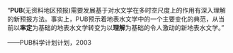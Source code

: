“**PUB**(无资料地区预报)需要发展基于对水文学在多时空尺度上的作用有深入理解的新预报方法。事实上，PUB预示着地表水文学中的一个主要变化的典范，从当前以**率定**为基础的地表水文学转变为以**理解**为基础的令人激动的新地表水文学。”

——PUB科学计划计划，2003